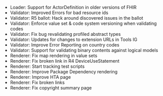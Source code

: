 * Loader: Support for ActorDefinition in older versions of FHIR
* Validator: Improved Errors for bad resource ids
* Validator: R5 ballot: Hack around discovered issues in the ballot
* Validator: Enforce value set & code system versioning when validating codes
* Validator: Fix bug revalidating profiled abstract types
* Validator: Updates for changes to extension URLs in Tools IG
* Validator: Improve Error Reporting on country codes
* Validator: Support for validating binary contents against logical models
* Renderer: Fix map rendering in value sets
* Renderer: Fix broken link in R4 DeviceUseStatement
* Renderer: Start tracking test scripts 
* Renderer: Improve Package Dependency rendering 
* Renderer: Improve HTA page
* Renderer: Fix broken links
* Renderer: Fix copyright summary page
